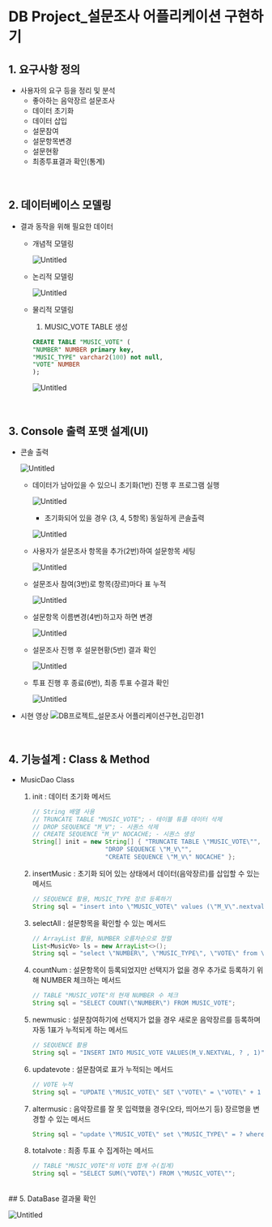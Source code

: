 # DB Project_설문조사 어플리케이션 구현하기
## 1. 요구사항 정의
- 사용자의 요구 등을 정리 및 분석
    - 좋아하는 음악장르 설문조사
    - 데이터 초기화
    - 데이터 삽입
    - 설문참여
    - 설문항목변경
    - 설문현황
    - 최종투표결과 확인(통계)

<br/>

## 2. 데이터베이스 모델링
- 결과 동작을 위해 필요한 데이터
    - 개념적 모델링
        
        ![Untitled](./img/Untitled.png)
        
    - 논리적 모델링
    
        ![Untitled](./img/Untitled%201.png)
    
    - 물리적 모델링
        1. MUSIC_VOTE TABLE 생성
        
        ```sql
        CREATE TABLE "MUSIC_VOTE" (
        "NUMBER" NUMBER primary key,
        "MUSIC_TYPE" varchar2(100) not null,
        "VOTE" NUMBER
        );
        ```
        
        ![Untitled](./img/Untitled%202.png)
        
<br/>

## 3. Console 출력 포맷 설계(UI)
- 콘솔 출력
    
    ![Untitled](./img/Untitled%203.png)
    
    - 데이터가 남아있을 수 있으니 초기화(1번) 진행 후 프로그램 실행
        
        ![Untitled](./img/Untitled%204.png)
        
        - 초기화되어 있을 경우 (3, 4, 5항목) 동일하게 콘솔출력
        
        ![Untitled](./img/Untitled%205.png)
        
    - 사용자가 설문조사 항목을 추가(2번)하여 설문항목 세팅
        
        ![Untitled](./img/Untitled%206.png)
        
    - 설문조사 참여(3번)로 항목(장르)마다 표 누적
        
        ![Untitled](./img/Untitled%207.png)
        
    - 설문항목 이름변경(4번)하고자 하면 변경
        
        ![Untitled](./img/Untitled%208.png)
        
    - 설문조사 진행 후 설문현황(5번) 결과 확인
        
        ![Untitled](./img/Untitled%209.png)
        
    - 투표 진행 후 종료(6번), 최종 투표 수결과 확인
        
        ![Untitled](./img/Untitled%2010.png)
- 시현 영상
    ![DB프로젝트_설문조사 어플리케이션구현_김민경1](https://user-images.githubusercontent.com/104549777/168001382-47609fc5-6b86-4a5e-98dc-c19d512ae9fb.gif)

<br/>

## 4. 기능설계 : Class & Method
- MusicDao Class
    1. init : 데이터 초기화 메서드
        
        ```java
        // String 배열 사용
        // TRUNCATE TABLE "MUSIC_VOTE"; - 테이블 튜플 데이터 삭제
        // DROP SEQUENCE "M_V"; - 시퀀스 삭제
        // CREATE SEQUENCE "M_V" NOCACHE; - 시퀀스 생성
        String[] init = new String[] { "TRUNCATE TABLE \"MUSIC_VOTE\"",
        					"DROP SEQUENCE \"M_V\"",
        					"CREATE SEQUENCE \"M_V\" NOCACHE" };
        ```
        
    2. insertMusic : 초기화 되어 있는 상태에서 데이터(음악장르)를 삽입할 수 있는 메서드
        
        ```java
        // SEQUENCE 활용, MUSIC_TYPE 장르 등록하기
        String sql = "insert into \"MUSIC_VOTE\" values (\"M_V\".nextval, ?, 0)";
        ```
        
    3. selectAll : 설문항목을 확인할 수 있는 메서드
        
        ```java
        // ArrayList 활용, NUMBER 오름차순으로 정렬
        List<MusicVo> ls = new ArrayList<>();
        String sql = "select \"NUMBER\", \"MUSIC_TYPE\", \"VOTE\" from \"MUSIC_VOTE\" order by \"NUMBER\" ASC";
        ```
        
    4. countNum : 설문항목이 등록되었지만 선택지가 없을 경우 추가로 등록하기 위해 NUMBER 체크하는 메서드
        
        ```java
        // TABLE "MUSIC_VOTE"의 현재 NUMBER 수 체크
        String sql = "SELECT COUNT(\"NUMBER\") FROM MUSIC_VOTE";
        ```
        
    5. newmusic : 설문참여하기에 선택지가 없을 경우 새로운 음악장르를 등록하며 자동 1표가 누적되게 하는 메서드
        
        ```java
        // SEQUENCE 활용
        String sql = "INSERT INTO MUSIC_VOTE VALUES(M_V.NEXTVAL, ? , 1)";
        ```
        
    6. updatevote : 설문참여로 표가 누적되는 메서드
        
        ```java
        // VOTE 누적
        String sql = "UPDATE \"MUSIC_VOTE\" SET \"VOTE\" = \"VOTE\" + 1 WHERE \"NUMBER\" = ?";
        ```
        
    7. altermusic : 음악장르를 잘 못 입력했을 경우(오타, 띄어쓰기 등) 장르명을 변경할 수 있는 메서드
        
        ```java
        String sql = "update \"MUSIC_VOTE\" set \"MUSIC_TYPE\" = ? where \"NUMBER\" = ?";
        ```
        
    8. totalvote : 최종 투표 수 집계하는 메서드
        
        ```java
        // TABLE "MUSIC_VOTE"의 VOTE 합계 수(집계)
        String sql = "SELECT SUM(\"VOTE\") FROM \"MUSIC_VOTE\"";
        ```
        
 <br/>   
## 5. DataBase 결과물 확인

![Untitled](./img/Untitled%2011.png)
